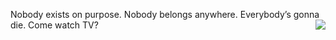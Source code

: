
Nobody exists on purpose. Nobody belongs anywhere. Everybody’s gonna die. Come watch TV?
<img align="right"  src="https://user-images.githubusercontent.com/112738975/188952398-5b3b140b-b879-4e0d-8303-d321c2f1d051.gif">


